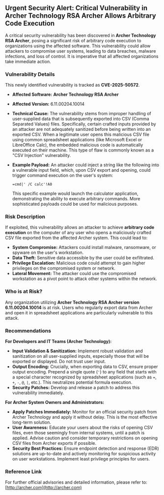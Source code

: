 ## Urgent Security Alert: Critical Vulnerability in Archer Technology RSA Archer Allows Arbitrary Code Execution

A critical security vulnerability has been discovered in **Archer Technology RSA Archer**, posing a significant risk of arbitrary code execution to organizations using the affected software. This vulnerability could allow attackers to compromise user systems, leading to data breaches, malware infections, and loss of control. It is imperative that all affected organizations take immediate action.

### Vulnerability Details

This newly identified vulnerability is tracked as **CVE-2025-50572**.

*   **Affected Software:** **Archer Technology RSA Archer**
*   **Affected Version:** 6.11.00204.10014
*   **Technical Cause:** The vulnerability stems from improper handling of user-supplied data that is subsequently exported into CSV (Comma Separated Values) files. Specifically, certain crafted inputs provided by an attacker are not adequately sanitized before being written into an exported CSV. When a legitimate user opens this malicious CSV file using common spreadsheet applications (like Microsoft Excel or LibreOffice Calc), the embedded malicious code is automatically executed on their machine. This type of flaw is commonly known as a "CSV Injection" vulnerability.

*   **Example Payload:** An attacker could inject a string like the following into a vulnerable input field, which, upon CSV export and opening, could trigger command execution on the user's system:
    ```
    =cmd|' /C calc'!A0
    ```
    This specific example would launch the calculator application, demonstrating the ability to execute arbitrary commands. More sophisticated payloads could be used for malicious purposes.

### Risk Description

If exploited, this vulnerability allows an attacker to achieve **arbitrary code execution** on the computer of any user who opens a maliciously crafted CSV file exported from the affected Archer system. This could lead to:

*   **System Compromise:** Attackers could install malware, ransomware, or spyware on the user's workstation.
*   **Data Theft:** Sensitive data accessible by the user could be exfiltrated.
*   **Privilege Escalation:** Malicious code could attempt to gain higher privileges on the compromised system or network.
*   **Lateral Movement:** The attacker could use the compromised workstation as a pivot point to attack other systems within the network.

### Who is at Risk?

Any organization utilizing **Archer Technology RSA Archer version 6.11.00204.10014** is at risk. Users who regularly export data from Archer and open it in spreadsheet applications are particularly vulnerable to this attack.

### Recommendations

**For Developers and IT Teams (Archer Technology):**

*   **Input Validation & Sanitization:** Implement robust validation and sanitization on all user-supplied inputs, especially those that will be exported or displayed. Do not trust user input.
*   **Output Encoding:** Crucially, when exporting data to CSV, ensure proper output encoding. Prepend a single quote (`'`) to any field that starts with a special character recognized by spreadsheet applications (such as `=`, `+`, `-`, `@`, `|`, etc.). This neutralizes potential formula execution.
*   **Security Patches:** Develop and release a patch to address this vulnerability immediately.

**For Archer System Owners and Administrators:**

*   **Apply Patches Immediately:** Monitor for an official security patch from Archer Technology and apply it without delay. This is the most effective long-term solution.
*   **User Awareness:** Educate your users about the risks of opening CSV files, even those seemingly from internal systems, until a patch is applied. Advise caution and consider temporary restrictions on opening CSV files from Archer exports if possible.
*   **Security Best Practices:** Ensure endpoint detection and response (EDR) solutions are up-to-date and actively monitoring for suspicious activity on user workstations. Implement least privilege principles for users.

### Reference Link

For further official advisories and detailed information, please refer to:
[http://archer.com](http://archer.com)